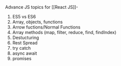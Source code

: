 Advance JS topics for [[React JS]]-
1. ES5 vs ES6
2. Array, objects, functions
3. Arrow fuctions/Normal Functions
4. Array methods (map, filter, reduce, find, findIndex)
5. Destucturing
6. Rest Spread
7. try catch
8. async await
9. promises